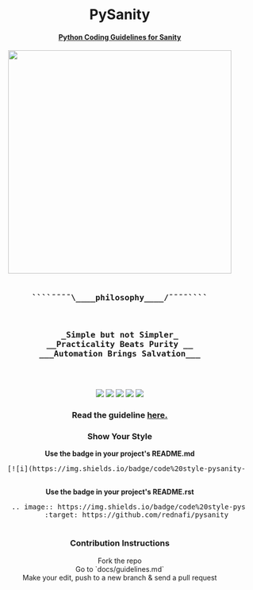 <div align="center">
<h1> PySanity </h1>
<h4> <a href="https://github.com/rednafi/pysanity/blob/master/docs/guidelines.md"> Python Coding Guidelines for Sanity </a> </h4>
</div>

<span align="center">
<pre>
<a href="https://github.com/rednafi/pysanity"><img src="https://raw.githubusercontent.com/rednafi/pysanity/master/imgs/logo.png" height="450" width="450" align="center"/></a>


<h3>````¯¯¯¯\____<b>philosophy____</b>/¯¯¯¯````</h3>
<h3>_Simple but not Simpler_
__Practicality Beats Purity __
___Automation Brings Salvation___</h3>

</pre>
</span>

<div align="center">
    <a href="https://github.com/rednafi/pysanity/issues"><img src="https://img.shields.io/github/issues/rednafi/pysanity"/></a>
    <a href="https://github.com/rednafi/pysanity/network/members"><img src="https://img.shields.io/github/forks/rednafi/pysanity"/></a>
    <a href="https://github.com/rednafi/pysanity/stargazers"><img   src="https://img.shields.io/github/stars/rednafi/pysanity"/></a>
    <a href="https://github.com/rednafi/pysanity/blob/master/LICENSE"<img src="https://img.shields.io/github/license/rednafi/pysanity">
    <a href="https://twitter.com/intent/retweet?tweet_id=1222434622442594304"><img src="https://img.shields.io/twitter/url?url=https%3A%2F%2Fgithub.com%2Frednafi%2Fpysanity"/></a>
    <a href="https://github.com/rednafi/pysanity"><img src="https://img.shields.io/badge/code%20style-pysanity-teal"/>
    </a>
</div>


<div align="center">
    <h3> Read the guideline <a href="https://github.com/rednafi/pysanity/blob/master/docs/guidelines.md"> here. </a></h3>
</div>

<div align="center">
    <h3> Show Your Style </h3>
    <p> 
        <b>Use the badge in your project's README.md</b><br>
    <pre align=center>
   [![i](https://img.shields.io/badge/code%20style-pysanity-teal)](https://github.com/rednafi/pysanity)
    </pre> 
    </p>
    <p>
    <b>Use the badge in your project's README.rst</b><br>
    <pre align="center">
    .. image:: https://img.shields.io/badge/code%20style-pysanity-teal
        :target: https://github.com/rednafi/pysanity
    </pre>
    </p>
    
</div>

<div align="center">
 <h3> Contribution Instructions </h3>
      Fork the repo<br>
      Go to `docs/guidelines.md`<br>
      Make your edit, push to a new branch & send a pull request<br>
</div>
